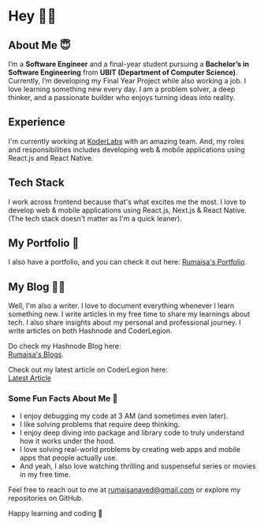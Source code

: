 # Hey 👋🏻 

## About Me 😇
I’m a **Software Engineer** and a final-year student pursuing a **Bachelor’s in Software Engineering** from **UBIT (Department of Computer Science)**. Currently, I’m developing my Final Year Project while also working a job. I love learning something new every day. I am a problem solver, a deep thinker, and a passionate builder who enjoys turning ideas into reality.

## Experience
I'm currently working at [KoderLabs](https://www.koderlabs.com/) with an amazing team. And, my roles and responsibilities includes developing web & mobile applications using React.js and React Native.

## Tech Stack  
I work across frontend because that's what excites me the most. I love to develop web & mobile applications using React.js, Next.js & React Native. (The tech stack doesn't matter as I'm a quick leaner).

## My Portfolio 🚀  
I also have a portfolio, and you can check it out here: [Rumaisa's Portfolio](https://rumaisa.netlify.app/).  

## My Blog ✍🏻  
Well, I'm also a writer. I love to document everything whenever I learn something new. I write articles in my free time to share my learnings about tech. I also share insights about my personal and professional journey. I write articles on both Hashnode and CoderLegion.

Do check my Hashnode Blog here:  
[Rumaisa's Blogs](https://rumaisanaveed.hashnode.dev/).  

Check out my latest article on CoderLegion here:  
[Latest Article](https://coderlegion.com/877/mistakes-i-made-in-my-software-engineering-career)  

### Some Fun Facts About Me 🤔  
- I enjoy debugging my code at 3 AM (and sometimes even later).
- I like solving problems that require deep thinking.
- I enjoy deep diving into package and library code to truly understand how it works under the hood.
- I love solving real-world problems by creating web apps and mobile apps that people actually use.
- And yeah, I also love watching thrilling and suspenseful series or movies in my free time.

Feel free to reach out to me at rumaisanaved@gmail.com or explore my repositories on GitHub.  

Happy learning and coding 🤍  
